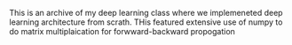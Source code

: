 This is an archive of my deep learning class where we implemeneted deep learning architecture from scrath. THis featured extensive use of numpy to do matrix multiplaication for forwward-backward propogation
